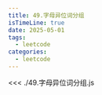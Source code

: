 ```yaml
---
title: 49.字母异位词分组
isTimeLine: true
date: 2025-05-01
tags:
  - leetcode
categories:
  - leetcode
---
```


<<< ./49.字母异位词分组.js
